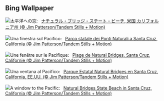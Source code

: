 ## Bing Wallpaper
![](https://www.bing.com/th?id=OHR.CormorantBridge_JA-JP9437791090_UHD.jpg&w=1000)太平洋への窓:&nbsp;&ensp;[ナチュラル・ブリッジ・ステート・ビーチ, 米国 カリフォルニア州 (© Jim Patterson/Tandem Stills + Motion)](https://www.bing.com/th?id=OHR.CormorantBridge_JA-JP9437791090_UHD.jpg)
<br><br/>
![](https://www.bing.com/th?id=OHR.CormorantBridge_IT-IT8917929906_UHD.jpg&w=1000)Una finestra sul Pacifico:&nbsp;&ensp;[Parco statale dei Ponti Naturali a Santa Cruz, California (© Jim Patterson/Tandem Stills + Motion)](https://www.bing.com/th?id=OHR.CormorantBridge_IT-IT8917929906_UHD.jpg)
<br><br/>
![](https://www.bing.com/th?id=OHR.CormorantBridge_FR-FR6120224436_UHD.jpg&w=1000)Une fenêtre sur le Pacifique:&nbsp;&ensp;[Plage de Natural Bridges, Santa Cruz, Californie (© Jim Patterson/Tandem Stills + Motion)](https://www.bing.com/th?id=OHR.CormorantBridge_FR-FR6120224436_UHD.jpg)
<br><br/>
![](https://www.bing.com/th?id=OHR.CormorantBridge_ES-ES7546746501_UHD.jpg&w=1000)Una ventana al Pacífico:&nbsp;&ensp;[Parque Estatal Natural Bridges en Santa Cruz, California, EE.UU. (© Jim Patterson/Tandem Stills + Motion)](https://www.bing.com/th?id=OHR.CormorantBridge_ES-ES7546746501_UHD.jpg)
<br><br/>
![](https://www.bing.com/th?id=OHR.CormorantBridge_EN-GB0868004148_UHD.jpg&w=1000)A window to the Pacific:&nbsp;&ensp;[Natural Bridges State Beach in Santa Cruz, California (© Jim Patterson/Tandem Stills + Motion)](https://www.bing.com/th?id=OHR.CormorantBridge_EN-GB0868004148_UHD.jpg)
<br><br/>
